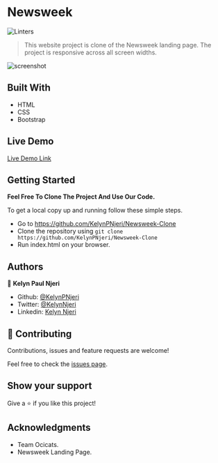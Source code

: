 # Newsweek

![Linters](https://github.com/KelynPNjeri/Newsweek-Clone/workflows/Linters/badge.svg?branch=develop)

> This website project is clone of the Newsweek landing page. The project is
> responsive across all screen widths.

![screenshot](./assets/images/screenshot.png)

## Built With

- HTML
- CSS
- Bootstrap

## Live Demo

[Live Demo Link](https://rawcdn.githack.com/KelynPNjeri/Newsweek-Clone/a01b866033b8c23c9afc6d7c592c9ff5f34ec5c2/index.html)

## Getting Started

**Feel Free To Clone The Project And Use Our Code.**

To get a local copy up and running follow these simple steps.

- Go to https://github.com/KelynPNjeri/Newsweek-Clone
- Clone the repository using
  `git clone https://github.com/KelynPNjeri/Newsweek-Clone`
- Run index.html on your browser.

## Authors

👤 **Kelyn Paul Njeri**

- Github: [@KelynPNjeri](https://github.com/KelynPNjeri)
- Twitter: [@KelynNjeri](https://twitter.com/KelynNjeri)
- Linkedin: [Kelyn Njeri](https://www.linkedin.com/in/kelyn-paul)

## 🤝 Contributing

Contributions, issues and feature requests are welcome!

Feel free to check the [issues page](issues/).

## Show your support

Give a ⭐️ if you like this project!

## Acknowledgments

- Team Ocicats.
- Newsweek Landing Page.

